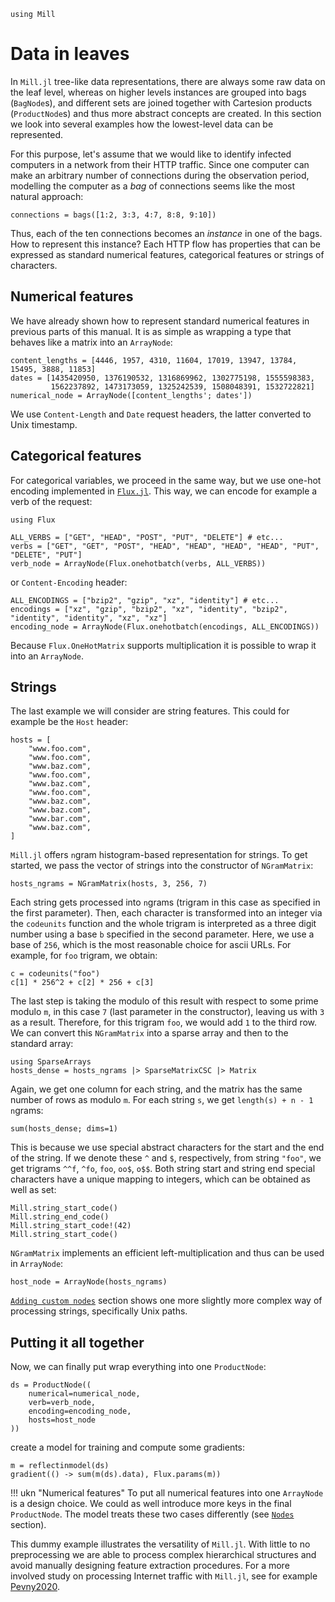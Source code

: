 ```@setup leafs
using Mill
```

# Data in leaves

In `Mill.jl` tree-like data representations, there are always some raw data on the leaf level, whereas on higher levels instances are grouped into bags (`BagNode`s), and different sets are joined together with Cartesion products (`ProductNode`s) and thus more abstract concepts are created. In this section we look into several examples how the lowest-level data can be represented.

For this purpose, let's assume that we would like to identify infected computers in a network from their HTTP traffic. Since one computer can make an arbitrary number of connections during the observation period, modelling the computer as a *bag* of connections seems like the most natural approach:

```@repl leafs
connections = bags([1:2, 3:3, 4:7, 8:8, 9:10])
```

Thus, each of the ten connections becomes an *instance* in one of the bags. How to represent this instance? Each HTTP flow has properties that can be expressed as standard numerical features, categorical features or strings of characters.

## Numerical features

We have already shown how to represent standard numerical features in previous parts of this manual. It is as simple as wrapping a type that behaves like a matrix into an `ArrayNode`:

```@repl leafs
content_lengths = [4446, 1957, 4310, 11604, 17019, 13947, 13784, 15495, 3888, 11853]
dates = [1435420950, 1376190532, 1316869962, 1302775198, 1555598383,
         1562237892, 1473173059, 1325242539, 1508048391, 1532722821]
numerical_node = ArrayNode([content_lengths'; dates'])
```

We use `Content-Length`  and `Date` request headers, the latter converted to Unix timestamp.

## Categorical features

For categorical variables, we proceed in the same way, but we use one-hot encoding implemented in [`Flux.jl`](https://fluxml.ai). This way, we can encode for example a verb of the request:

```@repl leafs
using Flux

ALL_VERBS = ["GET", "HEAD", "POST", "PUT", "DELETE"] # etc...
verbs = ["GET", "GET", "POST", "HEAD", "HEAD", "HEAD", "HEAD", "PUT", "DELETE", "PUT"]
verb_node = ArrayNode(Flux.onehotbatch(verbs, ALL_VERBS))
```

or `Content-Encoding` header:

```@repl leafs
ALL_ENCODINGS = ["bzip2", "gzip", "xz", "identity"] # etc...
encodings = ["xz", "gzip", "bzip2", "xz", "identity", "bzip2", "identity", "identity", "xz", "xz"]
encoding_node = ArrayNode(Flux.onehotbatch(encodings, ALL_ENCODINGS))
```

Because `Flux.OneHotMatrix` supports multiplication it is possible to wrap it into an `ArrayNode`.

## Strings

The last example we will consider are string features. This could for example be the `Host` header:

```@repl leafs
hosts = [
    "www.foo.com",
    "www.foo.com",
    "www.baz.com",
    "www.foo.com",
    "www.baz.com",
    "www.foo.com",
    "www.baz.com",
    "www.baz.com",
    "www.bar.com",
    "www.baz.com",
]
```

`Mill.jl` offers `n`gram histogram-based representation for strings. To get started, we pass the vector of strings into the constructor of `NGramMatrix`:
```@repl leafs
hosts_ngrams = NGramMatrix(hosts, 3, 256, 7)
```

Each string gets processed into `n`grams (trigram in this case as specified in the first parameter). Then, each character is transformed into an integer via the `codeunits` function and the whole trigram is interpreted as a three digit number using a base `b` specified in the second parameter. Here, we use a base of `256`, which is the most reasonable choice for ascii URLs. For example, for `foo` trigram, we obtain:

```@repl leafs
c = codeunits("foo")
c[1] * 256^2 + c[2] * 256 + c[3]
```

The last step is taking the modulo of this result with respect to some prime modulo `m`, in this case `7` (last parameter in the constructor), leaving us with `3` as a result. Therefore, for this trigram `foo`, we would add `1` to the third row. We can convert this `NGramMatrix` into a sparse array and then to the standard array:

```@repl leafs
using SparseArrays
hosts_dense = hosts_ngrams |> SparseMatrixCSC |> Matrix
```

Again, we get one column for each string, and the matrix has the same number of rows as modulo `m`. For each string `s`, we get `length(s) + n - 1` `n`grams:

```@repl leafs
sum(hosts_dense; dims=1)
```

This is because we use special abstract characters for the start and the end of the string. If we denote these `^` and `$`, respectively, from string `"foo"`, we get trigrams `^^f`, `^fo`, `foo`, `oo$`, `o$$`. Both string start and string end special characters have a unique mapping to integers, which can be obtained as well as set:

```@repl leafs
Mill.string_start_code()
Mill.string_end_code()
Mill.string_start_code!(42)
Mill.string_start_code()
```

`NGramMatrix` implements an efficient left-multiplication and thus can be used in `ArrayNode`:

```@repl leafs
host_node = ArrayNode(hosts_ngrams)
```

[`Adding custom nodes`](@ref) section shows one more slightly more complex way of processing strings, specifically Unix paths.

## Putting it all together

Now, we can finally put wrap everything into one `ProductNode`:

```@repl leafs
ds = ProductNode((
    numerical=numerical_node,
    verb=verb_node,
    encoding=encoding_node,
    hosts=host_node
))
```

create a model for training and compute some gradients:
```@repl leafs
m = reflectinmodel(ds)
gradient(() -> sum(m(ds).data), Flux.params(m))
```

!!! ukn "Numerical features"
    To put all numerical features into one `ArrayNode` is a design choice. We could as well introduce more keys in the final `ProductNode`. The model treats these two cases differently (see [`Nodes`](@ref) section).

This dummy example illustrates the versatility of `Mill.jl`. With little to no preprocessing we are able to process complex hierarchical structures and avoid manually designing feature extraction procedures. For a more involved study on processing Internet traffic with `Mill.jl`, see for example [Pevny2020](@cite).

